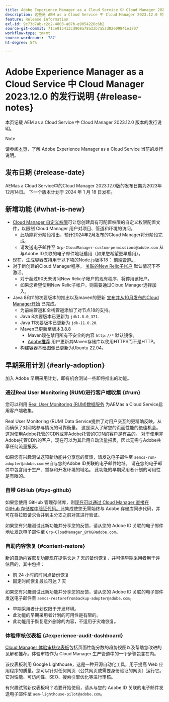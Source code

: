 ```yaml
---
title: Adobe Experience Manager as a Cloud Service 中 Cloud Manager 2023.12.0 的发行说明
description: 这些是 AEM as a Cloud Service 中 Cloud Manager 2023.12.0 的发行说明。
feature: Release Information
exl-id: 9c73d7ab-c2c2-4803-a07b-e9054220c6b2
source-git-commit: 71ce915413cd968a78a33b7a52d02e09841e1707
workflow-type: tm+mt
source-wordcount: '787'
ht-degree: 54%

---
```



# Adobe Experience Manager as a Cloud Service 中 Cloud Manager 2023.12.0 的发行说明 {#release-notes}

本页记载 AEM as a Cloud Service 中 Cloud Manager 2023.12.0 版本的发行说明。

>[!NOTE]
>
>请参阅[本页](/help/release-notes/release-notes-cloud/release-notes-current.md)，了解 Adobe Experience Manager as a Cloud Service 当前的发行说明。

## 发布日期 {#release-date}

AEMas a Cloud Service中的Cloud Manager 2023.12.0版的发布日期为2023年12月14日。 下一个版本计划于 2024 年 1 月 18 日发布。

## 新增功能 {#what-is-new}

* [Cloud Manager 自定义权限](/help/implementing/cloud-manager/custom-permissions.md)可让您创建具有可配置权限的自定义权限配置文件，以限制 Cloud Manager 用户对项目、管道和环境的访问。
   * 此功能将分阶段推出，预计2024年2月发布的Cloud Manager将分阶段完成。
   * 请发送电子邮件至 `Grp-CloudManager-custom-permissions@adobe.com` 从与Adobe ID关联的电子邮件地址启用（如果您希望更早启用）。
* 现在，生成容器支持用于以下项的Node.js版本18： [前端管道。](/help/implementing/developing/introduction/developing-with-front-end-pipelines.md)
* 对于新创建的Cloud Manager程序， [关联的New Relic子帐户](/help/implementing/cloud-manager/user-access-new-relic.md) 默认情况下不激活。
   * 对于超过90天未访问New Relic子帐户的现有程序，将停用该帐户。
   * 如果您希望使用New Relic子帐户，则需要通过Cloud Manager选择加入。
* Java 8和11的次要版本的推出以及maven的更新 [宣布并从10月发布的Cloud Manager开始](/help/implementing/cloud-manager/release-notes/2023/2023-10-0.md) 已完成。
   * 为前端管道和全栈管道添加了对节点18的支持。
   * Java 8次要版本已更新为 `jdk1.8.0_371`.
   * Java 11次要版本已更新为 `jdk-11.0.20`.
   * Maven已更新至版本3.8.8
      * Maven现在禁用所有不安全的内容 `http://*` 默认镜像。
      * [Adobe推荐](/help/implementing/cloud-manager/getting-access-to-aem-in-cloud/build-environment-details.md) 用户更新其Maven存储库以使用HTTPS而不是HTTP。
   * 构建容器基础图像已更新为Ubuntu 22.04。

## 早期采用计划 {#early-adoption}

加入 Adobe 早期采用计划，即有机会测试一些即将推出的功能。

### 通过Real User Monitoring (RUM)进行客户端收集 {#rum}

您可以利用 [Real User Monitoring (RUM)数据服务](/help/implementing/cloud-manager/content-requests.md#cliendside-collection) 为AEMas a Cloud Service启用客户端收集。

Real User Monitoring (RUM) Data Service提供了对用户交互的更精确反映，从而确保了对网站参与情况的可靠衡量。 这是深入了解您的页面性能的绝佳机会。 这对使用Adobe托管的CDN或非Adobe托管的CDN的客户是有益的。 对于使用非Adobe托管CDN的客户，现在可以为其启用自动流量报表，因此无需与Adobe共享任何流量报表。

如果您有兴趣测试这项新功能并分享您的反馈，请发送电子邮件至 `aemcs-rum-adopter@adobe.com` 来自与您的Adobe ID关联的电子邮件地址。 请在您的电子邮件中包含用于生产、暂存和开发环境的域名。  此功能的早期采用者计划的可用性是有限的。

### 自带 GitHub {#byo-github}

如果您使用 GitHub 管理存储库，则[现在可以通过 Cloud Manager 直接在 GitHub 存储库中验证代码。](/help/implementing/cloud-manager/managing-code/byo-github.md)此集成使您无需始终与 Adobe 存储库同步代码，并可在将拉取请求合并到主分支之前对其进行验证。

如果您有兴趣测试此新功能并分享您的反馈，请从您的 Adobe ID 关联的电子邮件地址发送电子邮件至 `Grp-CloudManager_BYOG@adobe.com`。

### 自助内容恢复 {#content-restore}

[新的自助内容恢复功能](/help/operations/restore.md)现在提供长达 7 天的备份恢复，并可供早期采用者用于评估目的，其中包括：

* 前 24 小时的时间点备份恢复
* 固定时间恢复最长可达 7 天

如果您有兴趣测试此新功能并分享您的反馈，请从您的 Adobe ID 关联的电子邮件发送电子邮件至 `aemcs-restorefrombackup-adopter@adobe.com`。

* 早期采用者计划仅限于开发环境。
* 此功能的早期采用者计划的可用性是有限的。
* 此功能用于恢复意外删除的内容，不适用于灾难恢复。

### 体验审核仪表板 {#experience-audit-dashboard}

[Cloud Manager 体验审核仪表板](/help/implementing/cloud-manager/experience-audit-dashboard.md)包括页面性能分数的趋势视图以及帮助您改进的见解和推荐。体验审核作为 Cloud Manager 生产管道中的一个步骤包含在内。

该仪表板利用 Google Lighthouse，这是一种开源自动化工具，用于提高 Web 应用程序的质量。您可以针对任何网页（公共网页或需要身份验证的网页）运行它。它对性能、可访问性、SEO、搜索引擎优化等进行审核。

有兴趣试驾新仪表板吗？若要开始使用，请从与您的 Adobe ID 关联的电子邮件发送电子邮件至 `aem-lighthouse-pilot@adobe.com`。
